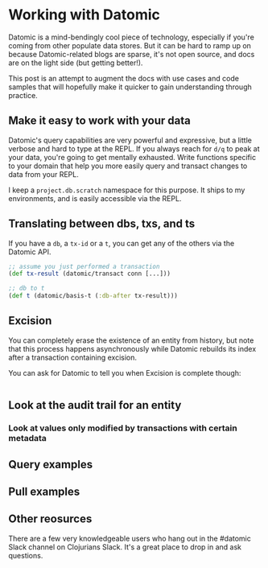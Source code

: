 # Working with Datomic

Datomic is a mind-bendingly cool piece of technology, especially if you're
coming from other populate data stores. But it can be hard to ramp up on because
Datomic-related blogs are sparse, it's not open source, and docs are on the
light side (but getting better!).

This post is an attempt to augment the docs with use cases and code samples that
will hopefully make it quicker to gain understanding through practice.

## Make it easy to work with your data

Datomic's query capabilities are very powerful and expressive, but a little
verbose and hard to type at the REPL. If you always reach for `d/q` to peak at
your data, you're going to get mentally exhausted. Write functions specific to
your domain that help you more easily query and transact changes to data from
your REPL.

I keep a `project.db.scratch` namespace for this purpose. It ships to my
environments, and is easily accessible via the REPL.

## Translating between dbs, txs, and ts

If you have a `db`, a `tx-id` or a `t`, you can get any of the others via the
Datomic API.

```clojure
;; assume you just performed a transaction
(def tx-result (datomic/transact conn [...]))

;; db to t
(def t (datomic/basis-t (:db-after tx-result)))

```

## Excision

You can completely erase the existence of an entity from history, but note that
this process happens asynchronously while Datomic rebuilds its index after a
transaction containing excision.

You can ask for Datomic to tell you when Excision is complete though:

```
```

## Look at the audit trail for an entity

### Look at values only modified by transactions with certain metadata

## Query examples

## Pull examples

## Other reosurces

There are a few very knowledgeable users who hang out in the #datomic Slack
channel on Clojurians Slack. It's a great place to drop in and ask questions.

